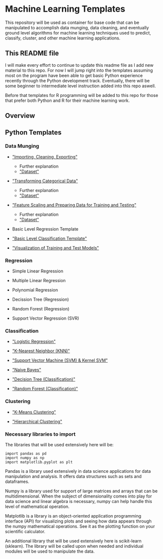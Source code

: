 # Machine Learning Templates

This repository will be used as container for base code that can be manipulated to accomplish data munging, data cleaning, and eventually ground level algorithms for machine learning techniques used to predict, classify, cluster, and other machine learning applications.

## This README file

I will make every effort to continue to update this readme file as I add new material to this repo. For now I will jump right into the templates assuming most on the program have been able to get basic Python experience recently through the Python development track. Eventually, there will be some beginner to intermediate level instruction added into this repo aswell.

Before that templates for R programming will be added to this repo for those that prefer both Python and R for their machine learning work.

## Overview

## Python Templates

### Data Munging

*  ["Importing, Cleaning, Exporting"](https://github.com/ctrCwill7/Machine-Learning-Templates/blob/master/Import_Export_Dataset.py)
    * Further explanation
    * ["Dataset"](https://github.com/ctrCwill7/Machine-Learning-Templates/blob/master/RandomMissingDataframe.csv)

* ["Transforming Categorical Data"](https://github.com/ctrCwill7/Machine-Learning-Templates/blob/master/Categorical_Data_Coding.py)
    * Further explanation
    * ["Dataset"](https://github.com/ctrCwill7/Machine-Learning-Templates/blob/master/RandomMixedDataframe.csv)

* ["Feature Scaling and Preparing Data for Training and Testing"](https://github.com/ctrCwill7/Machine-Learning-Templates/blob/master/Scaling_Training_Testing.py)
    * Further explanation
    * ["Dataset"](https://github.com/ctrCwill7/Machine-Learning-Templates/blob/master/RandomMixedDataframe.csv)

* Basic Level Regression Template

* ["Basic Level Classification Template"](https://github.com/ctrCwill7/Machine-Learning-Templates/blob/master/classificationtemplate.py)

* ["Visualization of Training and Test Models"](https://github.com/ctrCwill7/Machine-Learning-Templates/blob/master/Predict_Visualize.py)

### Regression

* Simple Linear Regression

* Multiple Linear Regression

* Polynomial Regression

* Decission Tree (Regression)

* Random Forest (Regression)

* Support Vector Regression (SVR)

### Classification

* ["Logistic Regression"](https://github.com/ctrCwill7/Machine-Learning-Templates/blob/master/Logistic_Regression.py)

* ["K-Nearest Neighbor (KNN)"](https://github.com/ctrCwill7/Machine-Learning-Templates/blob/master/K_N_N.py)

* ["Support Vector Machine (SVM) & Kernel SVM"](https://github.com/ctrCwill7/Machine-Learning-Templates/blob/master/S_V_M.py)

* ["Naive Bayes"](https://github.com/ctrCwill7/Machine-Learning-Templates/blob/master/NaiveBayes.py)

* ["Decision Tree (Classification)"](https://github.com/ctrCwill7/Machine-Learning-Templates/blob/master/DecisionTreeClassification.py)

* ["Random Forest (Classification)"](https://github.com/ctrCwill7/Machine-Learning-Templates/blob/master/RandomForestClassification.py)

### Clustering

* ["K-Means Clustering"](https://github.com/ctrCwill7/Machine-Learning-Templates/blob/master/KMeansClustering.py)

* ["Hierarchical Clustering"](https://github.com/ctrCwill7/Machine-Learning-Templates/blob/master/HierarchicalClustering.py)

### Necessary libraries to import

The libraries that will be used extensively here will be:

```
import pandas as pd
import numpy as np
import matplotlib.pyplot as plt
```

Pandas is a library used extensively in data science applications for data manipulation and analysis. It offers data structures such as sets and dataframes.

Numpy is a library used for support of large matrices and arrays that can be multidimensional. When the subject of dimensionality comes into play for data science and linear algebra is necessary, numpy can help handle this level of mathematical operation.

Matplotlib is a library is an object-oriented application programming interface (API) for visualizing plots and seeing how data appears through the numpy mathematical operations. See it as the plotting function on your scientific calculator.

An additional library that will be used extensively here is scikit-learn (sklearn). The library will be called upon when needed and individual modules will be used to manipulate the data.
